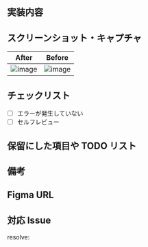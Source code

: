 ## 実装内容


## スクリーンショット・キャプチャ

| After | Before |
| :----: | :----: |
| ![image]() | ![image]() |

## チェックリスト

- [ ] エラーが発生していない
- [ ] セルフレビュー

## 保留にした項目や TODO リスト


## 備考


## Figma URL


## 対応 Issue

resolve: 

